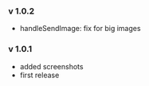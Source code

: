 ### v 1.0.2

- handleSendImage: fix for big images


### v 1.0.1

- added screenshots
- first release
